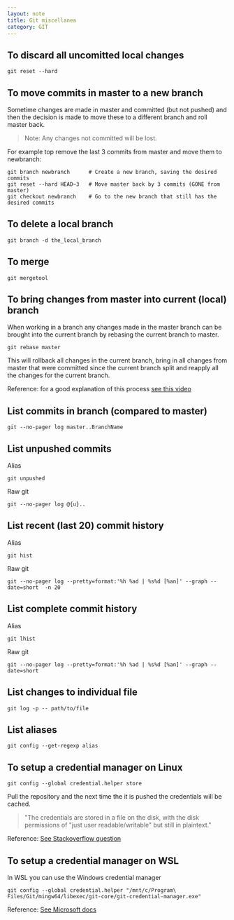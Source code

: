 ```yaml
---
layout: note
title: Git miscellanea
category: GIT
---
```


## To discard all uncomitted local changes
```shell
git reset --hard
```
## To move commits in master to a new branch
Sometime changes are made in master and committed (but not pushed) and then the decision is made to move these to a different branch and roll master back.

> Note: Any changes not committed will be lost.

For example top remove the last 3 commits from master and move them to newbranch:
```shell
git branch newbranch      # Create a new branch, saving the desired commits
git reset --hard HEAD~3   # Move master back by 3 commits (GONE from master)
git checkout newbranch    # Go to the new branch that still has the desired commits
```

## To delete a local branch
```shell
git branch -d the_local_branch
```
## To merge
```shell
git mergetool
```
## To bring changes from master into current (local) branch
When working in a branch any changes made in the master branch can be brought into the current branch by rebasing the current branch to master.
```shell
git rebase master
```
This will rollback all changes in the current branch, bring in all changes from master that were committed since the current branch split and reapply all the changes for the current branch.

Reference: for a good explanation of this process [see this video](https://www.theserverside.com/blog/Coffee-Talk-Java-News-Stories-and-Opinions/How-to-Git-rebase-a-branch-to-master-example)
## List commits in branch (compared to master)
```shell
git --no-pager log master..BranchName
```

## List unpushed commits
Alias
```shell
git unpushed
```
Raw git
```shell
git --no-pager log @{u}..
```

## List recent (last 20) commit history
Alias
```shell
git hist
```
Raw git
```shell
git --no-pager log --pretty=format:'%h %ad | %s%d [%an]' --graph --date=short  -n 20
```

## List complete commit history
Alias
```shell
git lhist
```
Raw git
```shell
git --no-pager log --pretty=format:'%h %ad | %s%d [%an]' --graph --date=short
```
## List changes to individual file
```shell
git log -p -- path/to/file
```

## List aliases
```shell
git config --get-regexp alias
```

## To setup a credential manager on Linux
```shell
git config --global credential.helper store
```
Pull the repository and the next time the it is pushed the credentials will be cached.

> "The credentials are stored in a file on the disk, with the disk permissions of "just user readable/writable" but still in plaintext."

Reference: [See Stackoverflow question](https://stackoverflow.com/questions/35942754/how-to-save-username-and-password-in-git-gitextension)

## To setup a credential manager on WSL
In WSL you can use the Windows credential manager

```shell
git config --global credential.helper "/mnt/c/Program\ Files/Git/mingw64/libexec/git-core/git-credential-manager.exe"
```

Reference: [See Microsoft docs](https://docs.microsoft.com/en-us/windows/wsl/tutorials/wsl-git)

